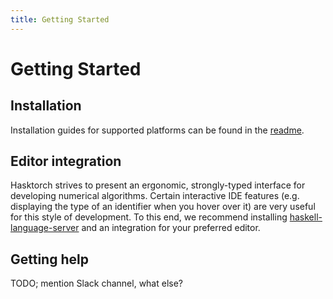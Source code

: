 ```yaml
---
title: Getting Started
---
```


# Getting Started

## Installation

Installation guides for supported platforms can be found in the [readme][readme-getting-started].

[readme-getting-started]: https://github.com/hasktorch/hasktorch#getting-started

## Editor integration

Hasktorch strives to present an ergonomic, strongly-typed interface
for developing numerical algorithms. Certain interactive IDE features
(e.g. displaying the type of an identifier when you hover over it) are
very useful for this style of development. To this end, we recommend
installing [haskell-language-server][hls] and an integration for your
preferred editor.

[hls]: https://github.com/haskell/haskell-language-server

## Getting help

TODO; mention Slack channel, what else?
